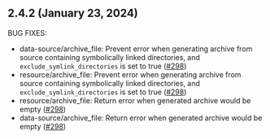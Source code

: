 ## 2.4.2 (January 23, 2024)

BUG FIXES:

* data-source/archive_file: Prevent error when generating archive from source containing symbolically linked directories, and `exclude_symlink_directories` is set to true ([#298](https://github.com/hashicorp/terraform-provider-archive/issues/298))
* resource/archive_file: Prevent error when generating archive from source containing symbolically linked directories, and `exclude_symlink_directories` is set to true ([#298](https://github.com/hashicorp/terraform-provider-archive/issues/298))
* resource/archive_file: Return error when generated archive would be empty ([#298](https://github.com/hashicorp/terraform-provider-archive/issues/298))
* data-source/archive_file: Return error when generated archive would be empty ([#298](https://github.com/hashicorp/terraform-provider-archive/issues/298))

